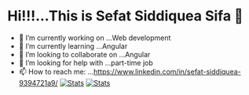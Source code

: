 # Hi!!!...This is Sefat Siddiquea Sifa 👋
- 🔭 I’m currently working on ...Web development
- 🌱 I’m currently learning ...Angular
- 👯 I’m looking to collaborate on ...Angular
- 🤔 I’m looking for help with ...part-time job
- 📫 How to reach me: ...https://www.linkedin.com/in/sefat-siddiquea-9394721a9/
[![Stats](https://github-readme-stats.vercel.app/api?username=sifa123&count_private=true&show_icons=true&theme=nightowl)](https://github.com/sifa123) 
[![Stats](https://github-readme-stats.vercel.app/api/top-langs?username=sifa123&show_icons=true&theme=nightowl)](https://github.com/sifa123)
